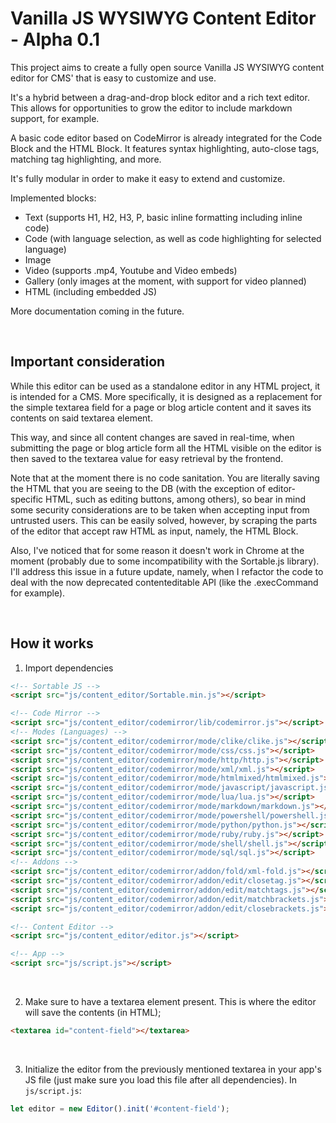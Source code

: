 # Vanilla JS WYSIWYG Content Editor - Alpha 0.1

This project aims to create a fully open source Vanilla JS WYSIWYG content editor for CMS' that is easy to customize and use.

It's a hybrid between a drag-and-drop block editor and a rich text editor. This allows for opportunities to grow the editor to include markdown support, for example.

A basic code editor based on CodeMirror is already integrated for the Code Block and the HTML Block. It features syntax highlighting, auto-close tags, matching tag highlighting, and more.

It's fully modular in order to make it easy to extend and customize.

Implemented blocks:
- Text (supports H1, H2, H3, P, basic inline formatting including inline code)
- Code (with language selection, as well as code highlighting for selected language)
- Image
- Video (supports .mp4, Youtube and Video embeds)
- Gallery (only images at the moment, with support for video planned)
- HTML (including embedded JS)

More documentation coming in the future.


&nbsp;&nbsp;


## Important consideration

While this editor can be used as a standalone editor in any HTML project, it is intended for a CMS. More specifically, it is designed as a replacement for the simple textarea field for a page or blog article content and it saves its contents on said textarea element.

This way, and since all content changes are saved in real-time, when submitting the page or blog article form all the HTML visible on the editor is then saved to the textarea value for easy retrieval by the frontend.

Note that at the moment there is no code sanitation. You are literally saving the HTML that you are seeing to the DB (with the exception of editor-specific HTML, such as editing buttons, among others), so bear in mind some security considerations are to be taken when accepting input from untrusted users. This can be easily solved, however, by scraping the parts of the editor that accept raw HTML as input, namely, the HTML Block.

Also, I've noticed that for some reason it doesn't work in Chrome at the moment (probably due to some incompatibility with the Sortable.js library). I'll address this issue in a future update, namely, when I refactor the code to deal with the now deprecated contenteditable API (like the .execCommand for example).


&nbsp;&nbsp;


## How it works

1. Import dependencies

```html
<!-- Sortable JS -->
<script src="js/content_editor/Sortable.min.js"></script>

<!-- Code Mirror -->
<script src="js/content_editor/codemirror/lib/codemirror.js"></script>
<!-- Modes (Languages) -->
<script src="js/content_editor/codemirror/mode/clike/clike.js"></script>
<script src="js/content_editor/codemirror/mode/css/css.js"></script>
<script src="js/content_editor/codemirror/mode/http/http.js"></script>
<script src="js/content_editor/codemirror/mode/xml/xml.js"></script>
<script src="js/content_editor/codemirror/mode/htmlmixed/htmlmixed.js"></script>
<script src="js/content_editor/codemirror/mode/javascript/javascript.js"></script>
<script src="js/content_editor/codemirror/mode/lua/lua.js"></script>
<script src="js/content_editor/codemirror/mode/markdown/markdown.js"></script>
<script src="js/content_editor/codemirror/mode/powershell/powershell.js"></script>
<script src="js/content_editor/codemirror/mode/python/python.js"></script>
<script src="js/content_editor/codemirror/mode/ruby/ruby.js"></script>
<script src="js/content_editor/codemirror/mode/shell/shell.js"></script>
<script src="js/content_editor/codemirror/mode/sql/sql.js"></script>
<!-- Addons -->
<script src="js/content_editor/codemirror/addon/fold/xml-fold.js"></script>
<script src="js/content_editor/codemirror/addon/edit/closetag.js"></script>
<script src="js/content_editor/codemirror/addon/edit/matchtags.js"></script>
<script src="js/content_editor/codemirror/addon/edit/matchbrackets.js"></script>
<script src="js/content_editor/codemirror/addon/edit/closebrackets.js"></script>

<!-- Content Editor -->
<script src="js/content_editor/editor.js"></script>

<!-- App -->
<script src="js/script.js"></script>
```

&nbsp;&nbsp;

2. Make sure to have a textarea element present. This is where the editor will save the contents (in HTML);
```html
<textarea id="content-field"></textarea>
```

&nbsp;&nbsp;

3. Initialize the editor from the previously mentioned textarea in your app's JS file (just make sure you load this file after all dependencies). 
In `js/script.js`:

```js
let editor = new Editor().init('#content-field');
```
